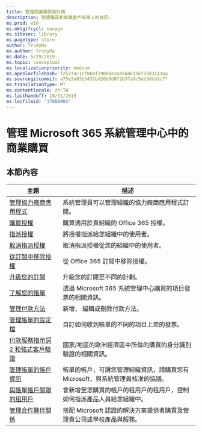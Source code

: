 ```yaml
---
title: 管理商業購買和計費
description: 管理購買和商業客戶帳單上的資訊。
ms.prod: w10
ms.mktglfcycl: manage
ms.sitesec: library
ms.pagetype: store
author: TrudyHa
ms.author: TrudyHa
ms.date: 5/29/2019
ms.topic: conceptual
ms.localizationpriority: medium
ms.openlocfilehash: f25274c1cf06bf2900de3a45686156f33d3143aa
ms.sourcegitcommit: a75e3a93b3431bd26b0d072b37a9c5eb3dcb1c7f
ms.translationtype: MT
ms.contentlocale: zh-TW
ms.lasthandoff: 10/31/2019
ms.locfileid: "37889904"
---
```

# <a name="manage-commercial-purchases-in-microsoft-365-admin-center"></a>管理 Microsoft 365 系統管理中心中的商業購買

## <a name="in-this-section"></a>本節內容

| 主題 | 描述 |
| ----- | ----------- |
| [管理協力廠商應用程式](manage-saas-apps.md) | 系統管理員可以管理組織的協力廠商應用程式訂閱。 |
| [購買授權](https://docs.microsoft.com/office365/admin/subscriptions-and-billing/buy-licenses?view=o365-worldwide) | 購買適用於貴組織的 Office 365 授權。 |
| [指派授權](https://docs.microsoft.com/office365/admin/manage/assign-licenses-to-users?view=o365-worldwide) | 將授權指派給您組織中的使用者。 |
| [取消指派授權](https://docs.microsoft.com/office365/admin/manage/remove-licenses-from-users?view=o365-worldwide) | 取消指派授權從您的組織中的使用者。 |
| [從訂閱中移除授權](https://docs.microsoft.com/office365/admin/subscriptions-and-billing/remove-licenses-from-subscription?view=o365-worldwide) | 從 Office 365 訂閱中移除授權。 |
| [升級您的訂閱](https://docs.microsoft.com/office365/admin/subscriptions-and-billing/upgrade-to-different-plan) | 升級您的訂閱至不同的計劃。 |
| [了解您的帳單](/microsoft-365/commerce/billing-and-payments/understand-your-invoice) | 透過 Microsoft 365 系統管理中心購買的項目發票的相關資訊。 |
| [管理付款方法](https://docs.microsoft.com/office365/Admin/subscriptions-and-billing/add-update-or-remove-credit-card-or-bank-account) | 新增、 編輯或刪除付款方法。 |
| [管理帳單的設定檔](/microsoft-365/commerce/billing-and-payments/manage-billing-profiles) | 自訂如何收到帳單的不同的項目上您的發票。 |
| [付款服務指示詞 2 和強式客戶驗證](/microsoft-365/commerce/billing-and-payments/psd2) | 國家/地區的歐洲經濟區中所做的購買的身分識別驗證的相關資訊。 |
| [管理帳單的帳戶資訊](https://docs.microsoft.com/microsoft-store/update-microsoft-store-for-business-account-settings) | 帳單的帳戶，可讓您管理組織資訊，請購買您有 Microsoft，與系統管理員核准的協議。 |
| [與帳單帳戶關聯的租用戶](https://docs.microsoft.com/microsoft-store/manage-mpsa-software-microsoft-store-for-business) | 會新增至您購買的帳戶的租用戶的租用戶，控制如何指派產品人員給您組織中。 |
| [管理合作夥伴關係](https://docs.microsoft.com/microsoft-store/work-with-partner-microsoft-store-business) | 搭配 Microsoft 認證的解決方案提供者購買及管理貴公司或學校產品與服務。 |